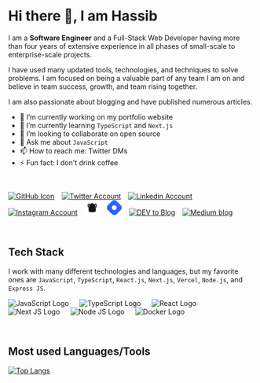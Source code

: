 # Hi there 👋, I am Hassib

I am a **Software Engineer** and a Full-Stack Web Developer having more than four years of extensive experience in all phases of small-scale to enterprise-scale projects.

I have used many updated tools, technologies, and techniques to solve problems. I am focused on being a valuable part of any team I am on and believe in team success, growth, and team rising together.

I am also passionate about blogging and have published numerous articles.

- 🔭 I’m currently working on my portfolio website
- 🌱 I’m currently learning `TypeScript` and `Next.js`
- 👯 I’m looking to collaborate on open source
- 💬 Ask me about `JavaScript`
- 📫 How to reach me: Twitter DMs
- ⚡ Fun fact: I don't drink coffee

<br>

<a href="https://github.com/hassibmoddasser"><img src="https://cdn.worldvectorlogo.com/logos/github-icon-1.svg" title="GitHub" alt="GitHub Icon" width="30"/></a> &ensp;
<a href="https://twitter.com/hassibmoddasser"><img src="https://cdn.worldvectorlogo.com/logos/twitter-3.svg" title="Twitter" alt="Twitter Account" width="30"/></a> &ensp;
<a href="https://www.linkedin.com/in/hassibmoddasser"><img src="https://cdn.worldvectorlogo.com/logos/linkedin-icon-2.svg" title="LinkedIn" alt="Linkedin Account" width="30"/></a> &ensp;
<a href="https://www.instagram.com/hassibmoddasser"><img src="https://cdn.worldvectorlogo.com/logos/instagram-5.svg" title="Instagram" alt="Instagram Account" width="30"/></a> &ensp;
<a href="https://me.hassibmoddasser.com"><img src="https://github.com/FrancescoXX/FrancescoXX/blob/main/d1a35e06-ec86-4a7c-b0f0-b12684ce53c6.png" title="Showwcase" alt="Showwcase Account" width="30"/></a> &ensp;
<a href="https://hassib.hashnode.dev"><img src="https://github.com/FrancescoXX/FrancescoXX/blob/main/CDyAuTy75.png" title="Hashnode" alt="Hashnode blog" width="30"/></a> &ensp;
<a href="https://dev.to/hassibmoddasser"><img src="https://cdn.worldvectorlogo.com/logos/devto.svg" title="Dev to" alt="DEV to Blog" width="30"/></a> &ensp;
<a href="https://hassib.medium.com"><img src="https://cdn.worldvectorlogo.com/logos/monogram-medium.svg" title="Medium" alt="Medium blog" width="30"/></a> &ensp;

<br>

## Tech Stack
 
I work with many different technologies and languages, but my favorite ones are `JavaScript`, `TypeScript`, `React.js`, `Next.js`, `Vercel`, `Node.js`, and `Express JS`.

<img src="https://cdn.worldvectorlogo.com/logos/logo-javascript.svg" title="JavaScript" alt="JavaScript Logo" width="80" /> &emsp;
<img src="https://cdn.worldvectorlogo.com/logos/typescript.svg" title="TypeScript" alt="TypeScript Logo" width="80" /> &emsp;
<img src="https://cdn.worldvectorlogo.com/logos/react-2.svg" title="React JS" alt="React Logo" width="80" /> &emsp;
<img src="https://cdn.worldvectorlogo.com/logos/next-js.svg" title="Next JS" alt="Next JS Logo" width="80"/> &emsp;
<img src="https://cdn.worldvectorlogo.com/logos/nodejs-1.svg" title="Node JS" alt="Node JS Logo" width="120"/> &emsp;
<img src="https://cdn.worldvectorlogo.com/logos/docker.svg" title="Docker" alt="Docker Logo" width="80"/> &emsp;

<br>

## Most used Languages/Tools 
 
[![Top Langs](https://github-readme-stats.vercel.app/api/top-langs/?username=hassibmoddasser&layout=compact&theme=tokyonight)](https://github.com/anuraghazra/github-readme-stats)
